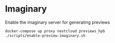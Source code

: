 # Imaginary

Enable the imaginary server for generating previews

```bash
docker-compose up proxy nextcloud previews_hpb
./scripts/enable-preview-imaginary.sh
```
